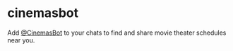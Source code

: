 # cinemasbot

Add [@CinemasBot](https://telegram.me/cinemasbot) to your chats to find and share movie theater schedules near you.

